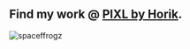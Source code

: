 ## Find my work @ [PIXL by Horik](https://github.com/pixlbyhorik).

![spaceffrogz](https://github.com/horiksan/horiksan/assets/37018766/8d99f283-5262-42ba-8799-ac8a54f9a6d8)
